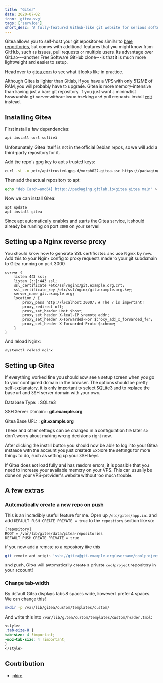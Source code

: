 ```yaml
---
title: "Gitea"
date: 2020-07-02
icon: 'gitea.svg'
tags: ['service']
short_desc: "A fully-featured Github-like git website for serious software projects and communities."
---
```


Gitea allows you to self-host your git repositories similar to [bare
repositories](/git), but comes with additional features that you might know
from GitHub, such as issues, pull requests or multiple users. Its advantage
over GitLab---another Free Software GitHub clone---is that it is much more
lightweight and easier to setup.

Head over to [gitea.com](https://gitea.com) to see what it looks like in
practice.

Although Gitea is lighter than Gitlab, if you have a VPS with only 512MB of
RAM, you will probably have to upgrade. Gitea is more memory-intensive than
having just a bare git repository. If you just want a minimalist browseable git
server without  issue tracking and pull requests, install [cgit](/cgit)
instead.

## Installing Gitea

First install a few dependencies:

```sh
apt install curl sqlite3
```

Unfortunately, Gitea itself is not in the official Debian repos, so we
will add a third-party repository for it.

Add the repo\'s gpg key to apt\'s trusted keys:

```sh
curl -sL -o /etc/apt/trusted.gpg.d/morph027-gitea.asc https://packaging.gitlab.io/gitea/gpg.key
```

Then add the actual repository to apt:

```sh
echo "deb [arch=amd64] https://packaging.gitlab.io/gitea gitea main" > /etc/apt/sources.list.d/morph027-gitea.list
```

Now we can install Gitea:

```sh
apt update
apt install gitea
```

Since apt automatically enables and starts the Gitea service, it should
already be running on port `3000` on your server!

## Setting up a Nginx reverse proxy

You should know how to generate SSL certificates and use Nginx by now.
Add this to your Nginx config to proxy requests made to your git
subdomain to Gitea running on port 3000:

```nginx
server {
	listen 443 ssl;
	listen [::]:443 ssl;
	ssl_certificate /etc/ssl/nginx/git.example.org.crt;
	ssl_certificate_key /etc/ssl/nginx/git.example.org.key;
	server_name git.example.org;
	location / {
		proxy_pass http://localhost:3000/; # The / is important!
		proxy_redirect off;
		proxy_set_header Host $host;
		proxy_set_header X-Real-IP $remote_addr;
		proxy_set_header X-Forwarded-For $proxy_add_x_forwarded_for;
		proxy_set_header X-Forwarded-Proto $scheme;
	}
}
```


And reload Nginx:

```sh
systemctl reload nginx
```

## Setting up Gitea

If everything worked fine you should now see a setup screen when you go
to your configured domain in the browser. The options should be pretty
self-explanatory, it is only important to select SQLite3 and to replace
the base url and SSH server domain with your own.

Database Type:
:   SQLite3

SSH Server Domain:
:   **git.example.org**

Gitea Base URL:
:   **git.example.org**

These and other settings can be changed in a configuration file later so
don\'t worry about making wrong decisions right now.

After clicking the install button you should now be able to log into
your Gitea instance with the account you just created! Explore the
settings for more things to do, such as setting up your SSH keys.

If Gitea does not load fully and has random errors, it is possible that
you need to increase your available memory on your VPS. This can usually
be done on your VPS-provider\'s website without too much trouble.

## A few extras

### Automatically create a new repo on push

This is an incredibly useful feature for me. Open up
`/etc/gitea/app.ini` and add `DEFAULT_PUSH_CREATE_PRIVATE = true` to the
`repository` section like so:

```systemd
[repository]
ROOT = /var/lib/gitea/data/gitea-repositories
DEFAULT_PUSH_CREATE_PRIVATE = true
```

If you now add a remote to a repository like this

```sh
git remote add origin 'ssh://gitea@git.example.org/username/coolproject.git'
```

and push, Gitea will automatically create a private `coolproject`
repository in your account!

### Change tab-width

By default Gitea displays tabs 8 spaces wide, however I prefer 4 spaces.
We can change this!

```sh
mkdir -p /var/lib/gitea/custom/templates/custom/
```

And write this into
`/var/lib/gitea/custom/templates/custom/header.tmpl`:

```css
<style>
.tab-size-8 {
tab-size: 4 !important;
-moz-tab-size: 4 !important;
}
</style>
```

## Contribution

-   [phire](https://phire.cc)
